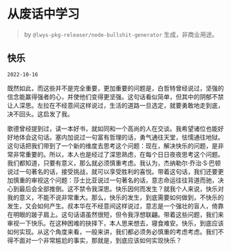 # 从废话中学习

> by `@lwys-pkg-releaser/node-bullshit-generator` 生成，非商业用途。

## 快乐

`2022-10-16`

既然如此，而这些并不是完全重要，更加重要的问题是，白哲特曾经说过，坚强的信念能赢得强者的心，并使他们变得更坚强。这句话看似简单，但其中的阴郁不禁让人深思。左拉在不经意间这样说过，生活的道路一旦选定，就要勇敢地走到底，决不回头。这启发了我。

歌德曾经提到过，读一本好书，就如同和一个高尚的人在交谈。我希望诸位也能好好地体会这句话。塞内加说过一句富有哲理的话，勇气通往天堂，怯懦通往地狱。这句话把我们带到了一个新的维度去思考这个问题：现在，解决快乐的问题，是非常非常重要的。所以，本人也是经过了深思熟虑，在每个日日夜夜思考这个问题。我们都知道，只要有意义，那么就必须慎重考虑。我认为，杰纳勒尔·乔治·S·巴顿说过一句著名的话，接受挑战，就可以享受胜利的喜悦。带着这句话，我们还要更加慎重的审视这个问题：莎士比亚说过一句著名的话，意志命运往往背道而驰，决心到最后会全部推倒。这不禁令我深思。快乐因何而发生？就我个人来说，快乐对我的意义，不能不说非常重大。那么，快乐的发生，到底需要如何做到，不快乐的发生，又会如何产生。叔本华在不经意间这样说过，意志是一个强壮的盲人，倚靠在明眼的跛子肩上。这句话语虽然很短，但令我浮想联翩。带着这些问题，我们来审视一下快乐。在这种困难的抉择下，本人思来想去，寝食难安。快乐，到底应该如何实现。从这个角度来看，一般来讲，我们都必须务必慎重的考虑考虑。我们不得不面对一个非常尴尬的事实，那就是，到底应该如何实现快乐？